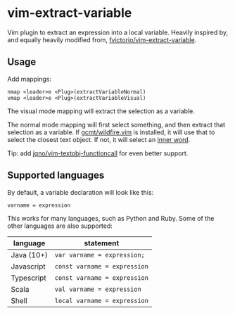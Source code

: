 # vim-extract-variable

Vim plugin to extract an expression into a local variable. Heavily inspired by, and equally heavily modified from, [fvictorio/vim-extract-variable](https://github.com/fvictorio/vim-extract-variable).

## Usage

Add mappings:

```
nmap <leader>e <Plug>(extractVariableNormal)
vmap <leader>e <Plug>(extractVariableVisual)
```

The visual mode mapping will extract the selection as a variable.

The normal mode mapping will first select something, and then extract that selection as a variable. If [gcmt/wildfire.vim](https://github.com/gcmt/wildfire.vim) is installed, it will use that to select the closest text object. If not, it will select an [inner word](http://vimdoc.sourceforge.net/htmldoc/motion.html#iw).

Tip: add [jqno/vim-textobj-functioncall](https://github.com/jqno/vim-textobj-functioncall) for even better support.

## Supported languages

By default, a variable declaration will look like this:

`varname = expression`

This works for many languages, such as Python and Ruby. Some of the other languages are also supported:

| language   | statement |
| --- | --- |
| Java (10+) | `var varname = expression;`  |
| Javascript | `const varname = expression` |
| Typescript | `const varname = expression` |
| Scala      | `val varname = expression`   |
| Shell      | `local varname = expression` |

